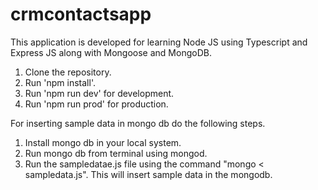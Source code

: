 # crmcontactsapp
This application is developed for learning Node JS using Typescript and Express JS along with Mongoose and MongoDB.
1. Clone the repository.
2. Run 'npm install'.
3. Run 'npm run dev' for development.
4. Run 'npm run prod' for production.

For inserting sample data in mongo db do the following steps.
1. Install mongo db in your local system.
2. Run mongo db from terminal using mongod.
3. Run the sampledatae.js file using the command "mongo < sampledata.js". This will insert sample data in the mongodb.